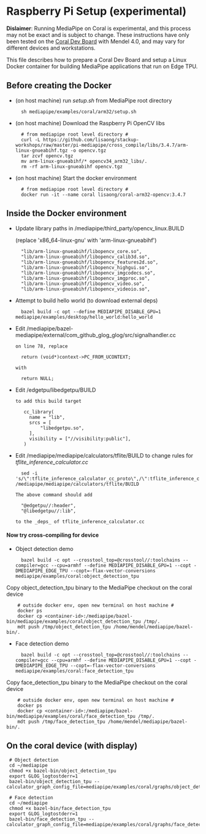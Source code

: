 # Raspberry Pi Setup (experimental)

**Dislaimer**: Running MediaPipe on Coral is experimental, and this process may
not be exact and is subject to change. These instructions have only been tested
on the [Coral Dev Board](https://coral.ai/products/dev-board/) with Mendel 4.0,
and may vary for different devices and workstations.

This file describes how to prepare a Coral Dev Board and setup a Linux
Docker container for building MediaPipe applications that run on Edge TPU.

## Before creating the Docker

* (on host machine) run _setup.sh_ from MediaPipe root directory

        sh mediapipe/examples/coral/arm32/setup.sh

* (on host machine) Download the Raspberry Pi OpenCV libs

        # from mediapipe root level directory #
        curl -L https://github.com/lisaong/stackup-workshops/raw/master/pi-mediapipe/cross_compile/libs/3.4.7/arm-linux-gnueabihf.tgz -o opencv.tgz
        tar zcvf opencv.tgz
        mv arm-linux-gnueabihf/* opencv34_arm32_libs/.
        rm -rf arm-linux-gnueabihf opencv.tgz

* (on host machine) Start the docker environment

        # from mediapipe root level directory #
        docker run -it --name coral lisaong/coral-arm32-opencv:3.4.7

## Inside the Docker environment

* Update library paths in /mediapipe/third_party/opencv_linux.BUILD

  (replace 'x86_64-linux-gnu' with 'arm-linux-gnueabihf')

        "lib/arm-linux-gnueabihf/libopencv_core.so",
        "lib/arm-linux-gnueabihf/libopencv_calib3d.so",
        "lib/arm-linux-gnueabihf/libopencv_features2d.so",
        "lib/arm-linux-gnueabihf/libopencv_highgui.so",
        "lib/arm-linux-gnueabihf/libopencv_imgcodecs.so",
        "lib/arm-linux-gnueabihf/libopencv_imgproc.so",
        "lib/arm-linux-gnueabihf/libopencv_video.so",
        "lib/arm-linux-gnueabihf/libopencv_videoio.so",

* Attempt to build hello world (to download external deps)

        bazel build -c opt --define MEDIAPIPE_DISABLE_GPU=1 mediapipe/examples/desktop/hello_world:hello_world

* Edit  /mediapipe/bazel-mediapipe/external/com_github_glog_glog/src/signalhandler.cc

      on line 78, replace

        return (void*)context->PC_FROM_UCONTEXT;

      with

        return NULL;

* Edit /edgetpu/libedgetpu/BUILD

      to add this build target

         cc_library(
           name = "lib",
           srcs = [
               "libedgetpu.so",
           ],
           visibility = ["//visibility:public"],
         )

* Edit /mediapipe/mediapipe/calculators/tflite/BUILD to change rules for *tflite_inference_calculator.cc*

        sed -i 's/\":tflite_inference_calculator_cc_proto\",/\":tflite_inference_calculator_cc_proto\",\n\t\"@edgetpu\/\/:header\",\n\t\"@libedgetpu\/\/:lib\",/g' /mediapipe/mediapipe/calculators/tflite/BUILD

      The above command should add

        "@edgetpu//:header",
        "@libedgetpu//:lib",

      to the _deps_ of tflite_inference_calculator.cc

#### Now try cross-compiling for device

* Object detection demo

        bazel build -c opt --crosstool_top=@crosstool//:toolchains --compiler=gcc --cpu=armhf --define MEDIAPIPE_DISABLE_GPU=1 --copt -DMEDIAPIPE_EDGE_TPU --copt=-flax-vector-conversions mediapipe/examples/coral:object_detection_tpu

 Copy object_detection_tpu binary to the MediaPipe checkout on the coral device

        # outside docker env, open new terminal on host machine #
        docker ps
        docker cp <container-id>:/mediapipe/bazel-bin/mediapipe/examples/coral/object_detection_tpu /tmp/.
        mdt push /tmp/object_detection_tpu /home/mendel/mediapipe/bazel-bin/.

* Face detection demo

        bazel build -c opt --crosstool_top=@crosstool//:toolchains --compiler=gcc --cpu=armhf --define MEDIAPIPE_DISABLE_GPU=1 --copt -DMEDIAPIPE_EDGE_TPU --copt=-flax-vector-conversions mediapipe/examples/coral:face_detection_tpu

 Copy face_detection_tpu binary to the MediaPipe checkout on the coral device

        # outside docker env, open new terminal on host machine #
        docker ps
        docker cp <container-id>:/mediapipe/bazel-bin/mediapipe/examples/coral/face_detection_tpu /tmp/.
        mdt push /tmp/face_detection_tpu /home/mendel/mediapipe/bazel-bin/.

## On the coral device (with display)

     # Object detection
     cd ~/mediapipe
     chmod +x bazel-bin/object_detection_tpu
     export GLOG_logtostderr=1
     bazel-bin/object_detection_tpu --calculator_graph_config_file=mediapipe/examples/coral/graphs/object_detection_desktop_live.pbtxt

     # Face detection
     cd ~/mediapipe
     chmod +x bazel-bin/face_detection_tpu
     export GLOG_logtostderr=1
     bazel-bin/face_detection_tpu --calculator_graph_config_file=mediapipe/examples/coral/graphs/face_detection_desktop_live.pbtxt


